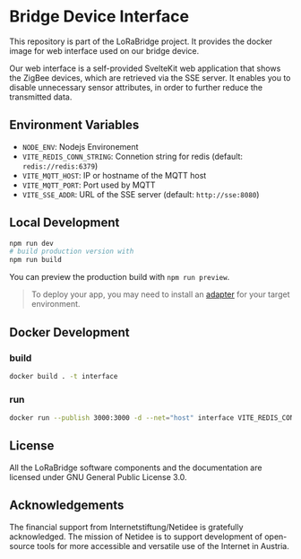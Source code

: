 # Bridge Device Interface

This repository is part of the LoRaBridge project.
It provides the docker image for web interface used on our bridge device.

Our web interface is a self-provided SvelteKit web application that shows the ZigBee devices, which are retrieved via the SSE server. It enables you to disable unnecessary sensor attributes, in order to further reduce the transmitted data.

## Environment Variables
- `NODE_ENV`: Nodejs Environement
- `VITE_REDIS_CONN_STRING`: Connetion string for redis (default: `redis://redis:6379`)
- `VITE_MQTT_HOST`: IP or hostname of the MQTT host
- `VITE_MQTT_PORT`: Port used by MQTT
- `VITE_SSE_ADDR`: URL of the SSE server (default: `http://sse:8080`)

## Local Development

```bash
npm run dev
# build production version with
npm run build
```

You can preview the production build with `npm run preview`.

> To deploy your app, you may need to install an [adapter](https://kit.svelte.dev/docs/adapters) for your target environment.


## Docker Development

### build

```bash
docker build . -t interface
```

### run

```bash
docker run --publish 3000:3000 -d --net="host" interface VITE_REDIS_CONN_STRING=redis://127.0.0.1:6379
```

## License

All the LoRaBridge software components and the documentation are licensed under GNU General Public License 3.0.

## Acknowledgements

The financial support from Internetstiftung/Netidee is gratefully acknowledged. The mission of Netidee is to support development of open-source tools for more accessible and versatile use of the Internet in Austria.
